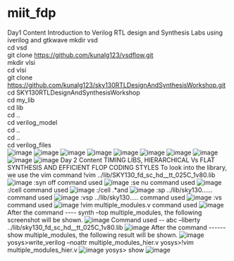 # miit_fdp
Day1 Content
Introduction to Verilog RTL design and Synthesis
Labs using iverilog and gtkwave
mkdir vsd  
 cd vsd  
 git clone https://github.com/kunalg123/vsdflow.git  
 mkdir vlsi  
 cd vlsi  
 git clone https://github.com/kunalg123/sky130RTLDesignAndSynthesisWorkshop.git  
 cd SKY130RTLDesignAndSynthesisWorkshop  
 cd my_lib  
 cd lib  
 cd ..  
 cd verilog_model  
 cd ..  
 cd ..  
 cd verilog_files  
![image](https://user-images.githubusercontent.com/123365758/214255393-e497bf9b-5f3d-41cd-863a-b17537f0ffa2.png)
![image](https://user-images.githubusercontent.com/123365758/214255573-b05d953c-f601-404f-a074-3565f454f8a5.png)
![image](https://user-images.githubusercontent.com/123365758/214255647-cc2206d1-010f-4d67-bb18-813291e2e7bb.png)
![image](https://user-images.githubusercontent.com/123365758/214255688-b533a796-7e80-41a5-8066-d31b8baf4637.png)
![image](https://user-images.githubusercontent.com/123365758/214255739-4da420b0-7ff8-4b40-ac46-333bbdf3806d.png)
![image](https://user-images.githubusercontent.com/123365758/214255778-c2583585-f337-4779-8dda-113946cad127.png)
![image](https://user-images.githubusercontent.com/123365758/214255820-9bdef0fa-15b5-4412-87c6-5a52aac5f18e.png)
![image](https://user-images.githubusercontent.com/123365758/214255863-3bf5f68e-3d45-4244-b697-c72aeef216a7.png)
![image](https://user-images.githubusercontent.com/123365758/214255901-97773298-6895-4c83-a32f-a3c4c7d506e7.png)
![image](https://user-images.githubusercontent.com/123365758/214255940-bebf5d55-7170-47e8-b4b9-b3d5348caed1.png)
Day 2 Content
TIMING LIBS, HIERARCHICAL Vs FLAT SYNTHESIS AND EFFICIENT FLOP CODING STYLES
To look into the library, we use the vim command
!vim ../lib/SKY130_fd_sc_hd__tt_025C_1v80.lib
![image](https://user-images.githubusercontent.com/123365758/214512927-ef46c113-5f62-43d7-a746-f69cc625616f.png)
 :syn off command used 
 ![image](https://user-images.githubusercontent.com/123365758/214512997-da9f0c54-0fb1-480a-b573-30a78d802a9b.png)
:se nu command used
![image](https://user-images.githubusercontent.com/123365758/214513057-806e33d1-75e8-415b-a912-579d6c1e6fa5.png)
:/cell command used
![image](https://user-images.githubusercontent.com/123365758/214513154-0c0349b2-3f14-4626-8f91-47e05558ec53.png)
:/cell  .*and
![image](https://user-images.githubusercontent.com/123365758/214513261-93877971-9b52-406e-b3c4-e832f71f597b.png)
:sp ../lib/sky130……   command used
![image](https://user-images.githubusercontent.com/123365758/214513385-2bbc3850-7e8a-4184-9612-21d1e94f855f.png)
:vsp ../lib/sky130…..   command used
![image](https://user-images.githubusercontent.com/123365758/214513491-eeddbdef-a26a-4dc5-a331-47156becc971.png)
:vs command used
![image](https://user-images.githubusercontent.com/123365758/214513748-33362de5-002e-42b2-9075-ccf12f5a33de.png)
!vim multiple_modules.v command used
![image](https://user-images.githubusercontent.com/123365758/214513816-53260cda-12df-4049-818e-0f2446d5ee36.png)
After the command ----  synth –top multiple_modules, the following screenshot will be shown.
![image](https://user-images.githubusercontent.com/123365758/214513885-89216857-9a63-4b3f-a667-682dea096146.png)
Command used -- abc  –liberty ../lib/sky130_fd_sc_hd__tt_025C_1v80.lib
![image](https://user-images.githubusercontent.com/123365758/214514015-d019a23d-bf33-4aae-a337-0bc9eb2f6a50.png)
After the command ------ show multiple_modules, the following result will be shown.
![image](https://user-images.githubusercontent.com/123365758/214514136-1cfb56d2-fdf6-400a-96a0-f6b1b6f03b73.png)
yosys>write_verilog –noattr  multiple_modules_hier.v
yosys>!vim multiple_modules_hier.v
![image](https://user-images.githubusercontent.com/123365758/214514200-2622e224-f669-4217-a6e8-fb9300668b12.png)
yosys> show
![image](https://user-images.githubusercontent.com/123365758/214514272-d2b9faa1-94e3-48bb-888e-875a7042923b.png)










